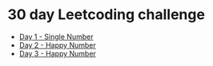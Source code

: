 # 30 day Leetcoding challenge

* [Day 1 - Single Number](1-single-number/main.cpp)
* [Day 2 - Happy Number](2-happy-number/main.cpp)
* [Day 3 - Happy Number](3-maximum-subarray/main.cpp)
